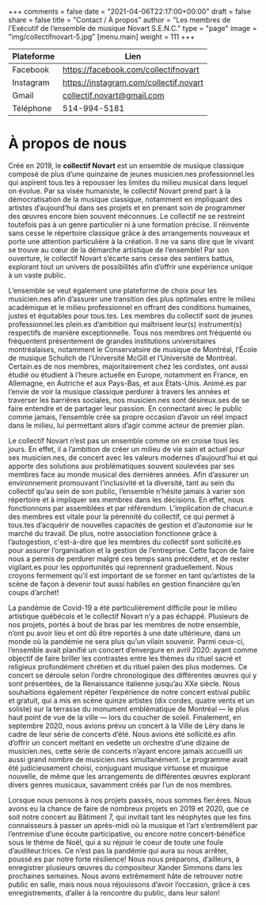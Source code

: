 +++
comments = false
date = "2021-04-06T22:17:00+00:00"
draft = false
share = false
title = "Contact / À propos"
author = "Les membres de l'Exécutif de l’ensemble de musique Novart S.E.N.C."
type = "page"
image = "img/collectifnovart-5.jpg"
[menu.main]
weight = 111
+++

**Plateforme** |  **Lien**
---|---
Facebook | https://facebook.com/collectifnovart
Instagram | https://instagram.com/collectif.novart
Gmail |  collectif.novart@gmail.com
Téléphone | 514-994-5181

# À propos de nous
Créé en 2019, le **collectif Novart** est un ensemble de musique classique composé de plus d’une quinzaine de jeunes musicien.nes professionnel.les qui aspirent tous.tes à repousser les limites du milieu musical dans lequel on évolue. Par sa visée humaniste, le collectif Novart prend part à la démocratisation de la musique classique, notamment en impliquant des artistes d’aujourd’hui dans ses projets et en prenant soin de programmer des œuvres encore bien souvent méconnues. Le collectif ne se restreint toutefois pas à un genre particulier ni à une formation précise. Il réinvente sans cesse le répertoire classique grâce à des arrangements nouveaux et porte une attention particulière à la création. Il ne va sans dire que le vivant se trouve au cœur de la démarche artistique de l’ensemble! Par son ouverture, le collectif Novart s’écarte sans cesse des sentiers battus, explorant tout un univers de possibilités afin d’offrir une expérience unique à un vaste public.


L’ensemble se veut également une plateforme de choix pour les musicien.nes afin d’assurer une transition des plus optimales entre le milieu académique et le milieu professionnel en offrant des conditions humaines, justes et équitables pour tous.tes. Les membres du collectif sont de jeunes professionnel.les plein.es d’ambition qui maîtrisent leur(s) instrument(s) respectifs de manière exceptionnelle. Tous nos membres ont fréquenté ou fréquentent présentement de grandes institutions universitaires montréalaises, notamment le Conservatoire de musique de Montréal, l’École de musique Schulich de l’Université McGill et l’Université de Montréal. Certain.es de nos membres, majoritairement chez les cordistes, ont aussi étudié ou étudient à l’heure actuelle en Europe, notamment en France, en Allemagne, en Autriche et aux Pays-Bas, et aux États-Unis. Animé.es par l’envie de voir la musique classique perdurer à travers les années et traverser les barrières sociales, nos musicien.nes sont désireux.ses de se faire entendre et de partager leur passion. En connectant avec le public comme jamais, l’ensemble crée sa propre occasion d’avoir un réel impact dans le milieu, lui permettant alors d’agir comme acteur de premier plan. 


Le collectif Novart n’est pas un ensemble comme on en croise tous les jours. En effet, il a l’ambition de créer un milieu de vie sain et actuel pour ses musicien.nes, de concert avec les valeurs modernes d’aujourd’hui et qui apporte des solutions aux problématiques souvent soulevées par ses membres face au monde musical des dernières années. Afin d’assurer un environnement promouvant l’inclusivité et la diversité, tant au sein du collectif qu’au sein de son public, l’ensemble n’hésite jamais à varier son répertoire et à impliquer ses membres dans les décisions. En effet, nous fonctionnons par assemblées et par référendum. L’implication de chacun.e des membres est vitale pour la pérennité du collectif, ce qui permet à tous.tes d’acquérir de nouvelles capacités de gestion et d’autonomie sur le marché du travail. De plus, notre association fonctionne grâce à l’autogestion, c'est-à-dire que les membres du collectif sont sollicité.es pour assurer l’organisation et la gestion de l’entreprise. Cette façon de faire nous a permis de perdurer malgré ces temps sans précédent, et de rester vigilant.es pour les opportunités qui reprennent graduellement. Nous croyons fermement qu’il est important de se former en tant qu’artistes de la scène de façon à devenir tout aussi habiles en gestion financière qu’en coups d’archet! 


La pandémie de Covid-19 a été particulièrement difficile pour le milieu artistique québécois et le collectif Novart n’y a pas échappé. Plusieurs de nos projets, portés à bout de bras par les membres de notre ensemble, n’ont pu avoir lieu et ont dû être reportés à une date ultérieure, dans un monde où la pandémie ne sera plus qu’un vilain souvenir. Parmi ceux-ci, l’ensemble avait planifié un concert d’envergure en avril 2020:  ayant comme objectif de faire briller les contrastes entre les thèmes du rituel sacré et religieux profondément chrétien et du rituel païen des plus modernes. Ce concert se déroule selon l’ordre chronologique des différentes œuvres qui y sont présentées, de la Renaissance italienne jusqu’au XXe siècle. Nous souhaitions également répéter l’expérience de notre concert estival public et gratuit, qui a mis en scène quinze artistes (dix cordes, quatre vents et un soliste) sur la terrasse du monument emblématique de Montréal — le plus haut point de vue de la ville — lors du coucher de soleil. Finalement, en septembre 2020, nous avions prévu un concert à la Ville de Léry dans le cadre de leur série de concerts d’été. Nous avions été sollicité.es afin d’offrir un concert mettant en vedette un orchestre d’une dizaine de musicien.nes, cette série de concerts n’ayant encore jamais accueilli un aussi grand nombre de musicien.nes simultanément. Le programme avait été judicieusement choisi, conjuguant musique virtuose et musique nouvelle, de même que les arrangements de différentes œuvres explorant divers genres musicaux, savamment créés par l’un de nos membres.


Lorsque nous pensons à nos projets passés, nous sommes fier.ères. Nous avons eu la chance de faire de nombreux projets en 2019 et 2020, que ce soit notre concert au Bâtiment 7, qui invitait tant les néophytes que les fins connaisseurs à passer un après-midi où la musique et l’art s’entremêlent par l’entremise d’une écoute participative, ou encore notre concert-bénéfice sous le thème de Noël, qui a su réjouir le coeur de toute une foule d’auditeur.trices. Ce n’est pas la pandémie qui aura su nous arrêter, poussé.es par notre forte résilience! Nous nous préparons, d’ailleurs, à enregistrer plusieurs œuvres du compositeur Xander Simmons dans les prochaines semaines. Nous avons extrêmement hâte de retrouver notre public en salle, mais nous nous réjouissons d’avoir l’occasion, grâce à ces enregistrements, d’aller à la rencontre du public, dans leur salon!


